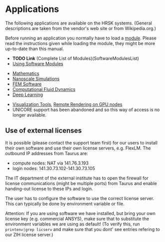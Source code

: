 # Applications

The following applications are available on the HRSK systems. (General
descriptions are taken from the vendor's web site or from
Wikipedia.org.)

Before running an application you normally have to load a
[module](../software/runtime_environment.md#modules). Please read the instructions given
while loading the module, they might be more up-to-date than this
manual.

-   **TODO Link** (Complete List of Modules)(SoftwareModulesList)
-   [Using Software Modules](../software/runtime_environment.md#modules)

<!-- -->

-   [Mathematics](../software/mathematics.md)
-   [Nanoscale Simulations](../software/nanoscale_simulations.md)
-   [FEM Software](../software/fem_software.md)
-   [Computational Fluid Dynamics](../software/cfd.md)
-   [Deep Learning](../software/deep_learning.md)

<!-- -->

-   [Visualization Tools](../software/visualization.md),
    [Remote Rendering on GPU nodes](../access/desktop_cloud_visualization.md)
-   UNICORE support has been abandoned and so this way of access is no
    longer available.

## Use of external licenses

It is possible (please contact the support team first) for our users to
install their own software and use their own license servers, e.g.
FlexLM. The outbound IP addresses from Taurus are:

-   compute nodes: NAT via 141.76.3.193
-   login nodes: 141.30.73.102-141.30.73.105

The IT department of the external institute has to open the firewall for
license communications (might be multiple ports) from Taurus and enable
handing-out license to these IPs and login.

The user has to configure the software to use the correct license
server. This can typically be done by environment variable or file.

Attention: If you are using software we have installed, but bring your
own license key (e.g. commercial ANSYS), make sure that to substitute
the environment variables we are using as default! (To verify this, run
`printenv|grep licserv` and make sure that you dont' see entries
refering to our ZIH license server.)

